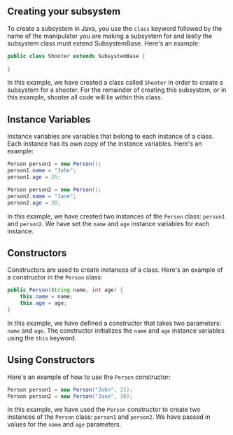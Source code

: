 ## Creating your subsystem

To create a subsystem in Java, you use the `class` keyword followed by the name of the manipulator you are making a subsystem for and lastly the subsystem class must extend SubsystemBase. Here's an example:

```java
public class Shooter extends SubsystemBase {
    
}
```

In this example, we have created a class called `Shooter` in order to create a subsystem for a shooter. For the remainder of creating this subsystem, or in this example, shooter all code will lie within this class. 

## Instance Variables

Instance variables are variables that belong to each instance of a class. Each instance has its own copy of the instance variables. Here's an example:

```java
Person person1 = new Person();
person1.name = "John";
person1.age = 25;

Person person2 = new Person();
person2.name = "Jane";
person2.age = 30;
```

In this example, we have created two instances of the `Person` class: `person1` and `person2`. We have set the `name` and `age` instance variables for each instance.

## Constructors

Constructors are used to create instances of a class. Here's an example of a constructor in the `Person` class:

```java
public Person(String name, int age) {
    this.name = name;
    this.age = age;
}
```

In this example, we have defined a constructor that takes two parameters: `name` and `age`. The constructor initializes the `name` and `age` instance variables using the `this` keyword.

## Using Constructors

Here's an example of how to use the `Person` constructor:

```java
Person person1 = new Person("John", 25);
Person person2 = new Person("Jane", 30);
```

In this example, we have used the `Person` constructor to create two instances of the `Person` class: `person1` and `person2`. We have passed in values for the `name` and `age` parameters.
